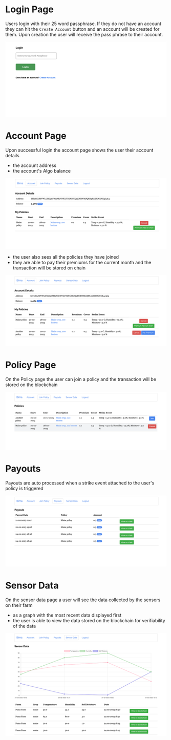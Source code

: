 
# Login Page

Users login with their 25 word passphrase. If they do not have an account they can hit the `Create Account` button and an account will be created for them. Upon creation the user will receive the pass phrase to their account.

![](img/login.png)

# Account Page

Upon successful login the account page shows the user their account details 

- the account address 
- the account's Algo balance

![](img/accountpage.png)

- the user also sees all the policies they have joined
- they are able to pay their premiums for the current month and the transaction will be stored on chain 

![](img/mypolicies.png) 


# Policy Page

On the Policy page the user can join a policy and the transaction will be stored on the blockchain

![](img/policyenrol.png)


# Payouts

Payouts are auto processed when a strike event attached to the user's policy is triggered

![](img/payoutspage.png)


# Sensor Data

On the sensor data page a user will see the data collected by the sensors on their farm 

- as a graph with the most recent data displayed first
- the user is able to view the data stored on the blockchain for verifiability of the data

![](img/sensordata.png)
